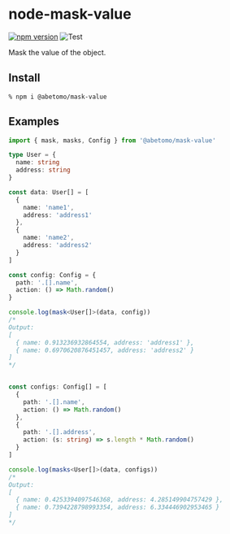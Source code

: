 # node-mask-value

[![npm version](https://badge.fury.io/js/%40abetomo%2Fmask-value.svg)](https://badge.fury.io/js/%40abetomo%2Fmask-value)
![Test](https://github.com/abetomo/node-mask-value/workflows/Test/badge.svg)

Mask the value of the object.

## Install

```
% npm i @abetomo/mask-value
```

## Examples

```typescript
import { mask, masks, Config } from '@abetomo/mask-value'

type User = {
  name: string
  address: string
}

const data: User[] = [
  {
    name: 'name1',
    address: 'address1'
  },
  {
    name: 'name2',
    address: 'address2'
  }
]

const config: Config = {
  path: '.[].name',
  action: () => Math.random()
}

console.log(mask<User[]>(data, config))
/*
Output:
[
  { name: 0.913236932864554, address: 'address1' },
  { name: 0.6970620876451457, address: 'address2' }
]
*/


const configs: Config[] = [
  {
    path: '.[].name',
    action: () => Math.random()
  },
  {
    path: '.[].address',
    action: (s: string) => s.length * Math.random()
  }
]

console.log(masks<User[]>(data, configs))
/*
Output:
[
  { name: 0.4253394097546368, address: 4.285149904757429 },
  { name: 0.7394228798993354, address: 6.334446902953465 }
]
*/
```
